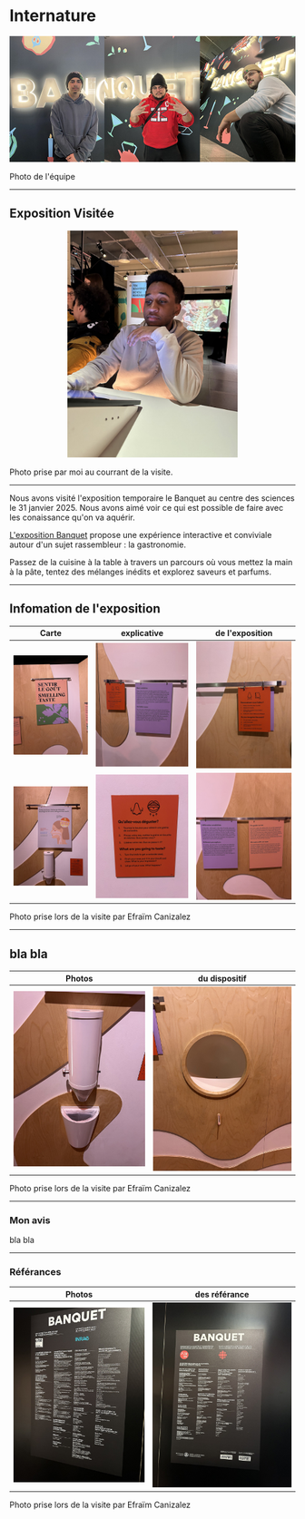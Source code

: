#  Internature 

<p align="center">
  <img src="/centre_des_sciences/photo/banquet_et_nous.jpg">
</p> 
Photo de l'équipe

---

## Exposition Visitée 

<p align="center">
  <img src="/centre_des_sciences/photo/stanley_img.jpg" height= 400px>
</p>
Photo prise par moi au courrant de la visite.

---

Nous avons visité l'exposition temporaire le Banquet au centre des sciences le 31 janvier 2025. Nous avons aimé voir ce qui est possible de faire avec les conaissance qu'on va aquérir.

[L'exposition Banquet](https://www.centredessciencesdemontreal.com/exposition-temporaire/l-exposition-interactive-banquet) propose une expérience interactive et conviviale autour d'un sujet rassembleur : la gastronomie.

Passez de la cuisine à la table à travers un parcours où vous mettez la main à la pâte, tentez des mélanges inédits et explorez saveurs et parfums.

---

## Infomation de l'exposition

 Carte  | explicative | de l'exposition
:-------------------------:|:-------------------------:|:-------------------------:
![](/centre_des_sciences/photo/carte_02.jpg)|![](/centre_des_sciences/photo/carte_01.jpg)|![](/centre_des_sciences/photo/carte_05.jpg)
![](/centre_des_sciences/photo/dispositif_01.jpg)|![](/centre_des_sciences/photo/carte_04.jpg)|![](/centre_des_sciences/photo/carte_03.jpg)

Photo prise lors de la visite par Efraïm Canizalez

---

bla bla 
---

 Photos | du dispositif
:-------------------------:|:-------------------------:
![](/centre_des_sciences/photo/dispositif_02.jpg)|![](/centre_des_sciences/photo/dispositif_03.jpg)

Photo prise lors de la visite par Efraïm Canizalez

---

### Mon avis 

bla bla

---

### Référances 

 Photos | des référance
:-------------------------:|:-------------------------:
![](/centre_des_sciences/photo/referances_01.jpg)|![](/centre_des_sciences/photo/referances_02.jpg)

Photo prise lors de la visite par Efraïm Canizalez

